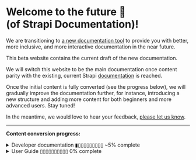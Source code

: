 # Welcome to the future 🚀<br/>(of Strapi Documentation)!

We are transitioning to [a new documentation tool](https://docusaurus.io) to provide you with better, more inclusive, and more interactive documentation in the near future.

This beta website contains the current draft of the new documentation.

We will switch this website to be the main documentation once content parity with the existing, current Strapi [documentation](https://docs.strapi.io) is reached.

Once the initial content is fully converted (see the progress below), we will gradually improve the documentation further, for instance, introducing a new structure and adding more content for both beginners and more advanced users. Stay tuned!

<!-- TODO: update with actual communication link -->
In the meantime, we would love to hear your feedback, [please let us know](https://forum.strapi.io).

***

**Content conversion progress:**

<details>
<summary>Developer documentation ▮▯▯▯▯▯▯▯▯▯ ~5% complete</summary>

  - [ ] 🚀 Getting Started
    - [ ] Introduction
    - [ ] [Quick Start Guide](/docs/dev-docs/quick-start)
    - [ ] FAQ
    - [ ] Usage information
  - [ ] ⚙️ Setup & Deployment
    - [x] [Installation](/docs/dev-docs/setup-deployment-guides/installation)
      - [x] [CLI](/docs/dev-docs/setup-deployment-guides/installation/cli)
      - [x] [Docker](/docs/dev-docs/setup-deployment-guides/installation/docker)
    - [ ] Project structure
    - [ ] Required configurations
        - [ ] Database configuration
        - [ ] Server configuration
        - [ ] Admin panel
        - [ ] Middlewares
    - [ ] Optional configurations
      - [ ] API tokens
      - [ ] Functions
      - [ ] Cron jobs
      - [ ] API
      - [ ] Plugins
      - [ ] [Environment](/docs/dev-docs/setup-deployment-guides/configurations/optional/environment)
      - [ ] Public Assets
      - [ ] Single Sign On
      - [ ] Role-Based Access Control
      - [ ] TypeScript
    - [ ] Deployment
      - [ ] Strapi Cloud
      - [ ] Hosting Provider Guides
        - [ ] Amazon AWS
        - [ ] Azure
        - [ ] DigitalOcean App Platform
        - [ ] DigitalOcean Droplets
        - [ ] Google App Engine
        - [ ] Heroku
      - [ ] Optional Software Guides
        - [ ] Caddy
        - [ ] HAProxy
        - [ ] Nginx
  - [ ] 🔧 Development
    - [ ] Back-end customization
      - [ ] Routes
      - [x] [Middlewares](/docs/dev-docs/development/backend-customization/middlewares)
      - [x] [Controllers](/docs/dev-docs/development/backend-customization/controllers)
      - [ ] Requests & Responses
      - [ ] Services
      - [ ] Models
      - [ ] Webhooks
    - [ ] Admin panel customization
    - [ ] Plugins extension
    - [ ] Plugins development
    - [ ] Custom fields
    - [ ] TypeScript
    - [ ] Providers
  - [ ] 💻 Developer Resources
    - [ ] [REST API](/docs/dev-docs/api/rest-api)
      - [x] [API endpoints](/docs/dev-docs/api/rest-api)
      - [ ] API parameters
        - [ ] Filtering, Locale, and Publication State
        - [ ] Population & Field Selection
        - [ ] Sort & Pagination
    - [ ] GraphQL API
    - [ ] Entity Service API
      - [ ] CRUD operations
      - [ ] Filters
      - [ ] Populate
      - [ ] Ordering & pagination
      - [ ] Components and dynamic zones
    - [ ] Query Engine API
      - [ ] Single Operations
      - [ ] Bulk Operations
      - [ ] Filtering
      - [ ] Populating
      - [ ] Ordering & pagination
    - [ ] Plugin APIs
      - [ ] Server API for plugins
      - [x] [Admin Panel API for plugins](/docs/dev-docs/api/admin-panel-api)
    - [ ] CLI
    - [ ] Error handling
    - [ ] Unit testing
    - [ ] Database migrations
    - [ ] Integration guides
      - [ ] Vue.js
      - [ ] Angular
      - [ ] Next.js
      - [ ] Nuxt.js
      - [ ] GraphQL
      - [ ] Gatsby
      - [ ] Gridsome
      - [ ] Jekyll
      - [ ] Svelte
      - [ ] Sapper
      - [ ] Python
      - [ ] Flutter
      - [ ] Go
      - [ ] Laravel
  - [ ] 🧩 Strapi plugins
    - [ ] GraphQL
    - [ ] Internationalization
    - [ ] Users & Permissions
    - [ ] Email
    - [ ] Upload
    - [ ] Sentry
    - [ ] API Documentation
  - [ ] ♻️ Update & Migration
    - [ ] Update
    - [ ] Migration
      - [ ] v4 migration guides
      - [ ] v3 to v4 migration guides
        - [ ] Code migration guide
          - [ ] Updating the back end
          - [ ] Configurations
          - [ ] Dependencies
          - [ ] Routes
          - [ ] Controllers
          - [ ] Services
          - [ ] Content-type schema
          - [ ] Policies
          - [ ] Route middlewares
          - [ ] Global middlewares
          - [ ] GraphQL
        - [ ] Updating the front end
          - [ ] WYSIWYG customization
          - [ ] Translations
          - [ ] Webpack configuration
          - [ ] Theme customizations
          - [ ] Strapi global variable calls
    - [ ] Data migration guide
      - [ ] SQL v3 to v4 migration
      - [ ] SQL relations cheatsheet
      - [ ] MongoDB v3 to SQL v3 migration
      - [ ] MongoDB vs. SQL cheatsheet
    - [ ] Plugin migration guide
      - [ ] Updating the folder structure
      - [ ] Migrating the back end
      - [ ] Migrating the front end
      - [ ] Enabling a plugin

</details>

<details>
<summary>User Guide ▯▯▯▯▯▯▯▯▯▯ 0% complete</summary>
</details>
